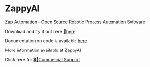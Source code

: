 # ZappyAI
Zap Automation - Open Source Robotic Process Automation Software

Download and try it out here [💾here](https://github.com/ZapAutomation/OpenSourceRPA/releases/download/initial-release/ZapAutomationInstaller.msi)

Documentation on code is available [here](Zappy/ActionDocumentation)

More information available at [ZappyAI](https://zappy.ai/)

Click here for [💲🤷Commercial Support](https://zappy.ai/contact)
